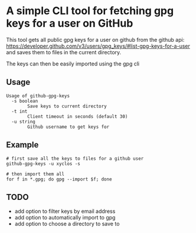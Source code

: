 # A simple CLI tool for fetching gpg keys for a user on GitHub

This tool gets all public gpg keys for a user on github from the github api: 
https://developer.github.com/v3/users/gpg_keys/#list-gpg-keys-for-a-user and
saves them to files in the current directory.

The keys can then be easily imported using the gpg cli

## Usage 

```text
Usage of github-gpg-keys
  -s boolean	
        Save keys to current directory
  -t int
    	Client timeout in seconds (default 30)
  -u string
    	Github username to get keys for
```

## Example

```shell script
# first save all the keys to files for a github user
github-gpg-keys -u xyclos -s

# then import them all
for f in *.gpg; do gpg --import $f; done
```

## TODO
- add option to filter keys by email address
- add option to automatically import to gpg
- add option to choose a directory to save to
